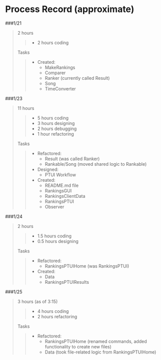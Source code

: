 # Process Record (approximate)
###1/21
> 2 hours
>>   - 2 hours coding
>
> Tasks
>>  - Created:
>>      - MakeRankings
>>      - Comparer
>>      - Ranker (currently called Result)
>>      - Song
>>      - TimeConverter

###1/23
> 11 hours
>>  - 5 hours coding
>>  - 3 hours designing
>>  - 2 hours debugging
>>  - 1 hour refactoring
>
> Tasks
>>  - Refactored:
>>      - Result (was called Ranker)
>>      - Rankable/Song (moved shared logic to Rankable)
>>  - Designed:
>>      - PTUI Workflow
>>  - Created:
>>      - README.md file
>>      - RankingsGUI
>>      - RankingsClientData
>>      - RankingsPTUI
>>      - Observer

###1/24
> 2 hours
>> - 1.5 hours coding
>> - 0.5 hours designing
>
> Tasks
>> - Refactored:
>>      - RankingsPTUIHome (was RankingsPTUI)
>> - Created:
>>      - Data
>>      - RankingsPTUIResults

###1/25
> 3 hours (as of 3:15)
>>  - 4 hours coding
>>  - 2 hours refactoring
> 
> Tasks
>>  - Refactored:
>>      - RankingsPTUIHome (renamed commands, added functionality to create new files)
>>      - Data (took file-related logic from RankingsPTUIHome)